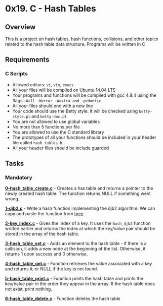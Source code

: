 # 0x19. C - Hash Tables

## Overview
This is a project on hash tables, hash functions, collisions, and other topics related to the hash table data structure. Programs will be written in C

## Requirements
### C Scripts
* Allowed editors: `vi`, `vim`, `emacs`
* All your files will be compiled on Ubuntu 14.04 LTS
* Your programs and functions will be compiled with gcc 4.8.4 using the flags `-Wall -Werror -Wextra and -pedantic`
* All your files should end with a new line
* Your code should use the Betty style. It will be checked using `betty-style.pl` and `betty-doc.pl`
* You are not allowed to use global variables
* No more than 5 functions per file
* You are allowed to use the C standard library
* The prototypes of all your functions should be included in your header file called `hash_tables.h`
* All your header files should be include guarded

## Tasks
### Mandatory
**[0-hash_table_create.c](0-hash_table_create.c)** - Creates a has table and returns a pointer to the newly created hash table. The function returns NULL if something went wrong.

**[1-djb2.c](1-djb2.c)** - Write a hash function implementing the djb2 algorithm. We can copy and paste the function from [here](https://intranet.hbtn.io/rltoken/ZBHQ6JQMB8OAyxuSPirqxQ)

**[2-key_index.c](2-key_index.c)** - Gives the index of a key. It uses the `hash_djb2` function written earlier and returns the index at which the key/value pair should be stored in the array of the hash table.

**[3-hash_table_set.c](3-hash_table_set.c)** - Adds an element to the hash table - if there is a collision, it adds a new node at the beginning of the list. Otherwise, it returns 1 upon success and 0 otherwise.

**[4-hash_table_get.c](4-hash_table_get.c)** - Function retrieves the value associated with a key and returns it, or NULL if the key is not found.

**[5-hash_table_print.c](5-hash_table_print.c)** - Function prints the hash table and prints the key/balue pair in the order they appear in the array. If the hash table does not exist, print nothing.

**[6-hash_table_delete.c](6-hash_table_delete.c)** - Function deletes the hash table
